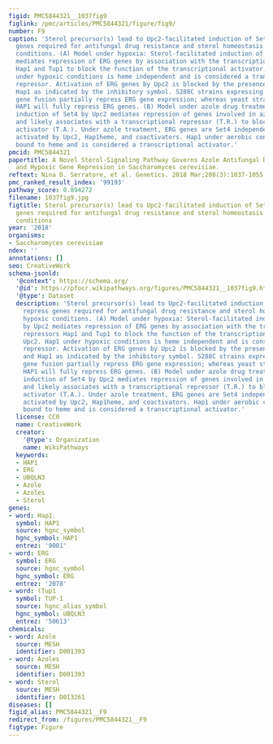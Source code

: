 ```yaml
---
figid: PMC5844321__1037fig9
figlink: /pmc/articles/PMC5844321/figure/fig9/
number: F9
caption: 'Sterol precursor(s) lead to Upc2-facilitated induction of Set4 to repress
  genes required for antifungal drug resistance and sterol homeostasis under hypoxic
  conditions. (A) Model under hypoxia: Sterol-facilitated induction of Set4 by Upc2
  mediates repression of ERG genes by association with the transcriptional repressors
  Hap1 and Tup1 to block the function of the transcriptional activator, Upc2. Hap1
  under hypoxic conditions is heme independent and is considered a transcriptional
  repressor. Activation of ERG genes by Upc2 is blocked by the presence of Set4 and
  Hap1 as indicated by the inhibitory symbol. S288C strains expressing the hap1–Ty1
  gene fusion partially repress ERG gene expression; whereas yeast strains expressing
  HAP1 will fully repress ERG genes. (B) Model under azole drug treatment: Sterol-facilitated
  induction of Set4 by Upc2 mediates repression of genes involved in azole resistance
  and likely associates with a transcriptional repressor (T.R.) to block a transcriptional
  activator (T.A.). Under azole treatment, ERG genes are Set4 independent but are
  activated by Upc2, Hap1heme, and coactivators. Hap1 under aerobic conditions is
  bound to heme and is considered a transcriptional activator.'
pmcid: PMC5844321
papertitle: A Novel Sterol-Signaling Pathway Governs Azole Antifungal Drug Resistance
  and Hypoxic Gene Repression in Saccharomyces cerevisiae.
reftext: Nina D. Serratore, et al. Genetics. 2018 Mar;208(3):1037-1055.
pmc_ranked_result_index: '99193'
pathway_score: 0.894272
filename: 1037fig9.jpg
figtitle: Sterol precursor(s) lead to Upc2-facilitated induction of Set4 to repress
  genes required for antifungal drug resistance and sterol homeostasis under hypoxic
  conditions
year: '2018'
organisms:
- Saccharomyces cerevisiae
ndex: ''
annotations: []
seo: CreativeWork
schema-jsonld:
  '@context': https://schema.org/
  '@id': https://pfocr.wikipathways.org/figures/PMC5844321__1037fig9.html
  '@type': Dataset
  description: 'Sterol precursor(s) lead to Upc2-facilitated induction of Set4 to
    repress genes required for antifungal drug resistance and sterol homeostasis under
    hypoxic conditions. (A) Model under hypoxia: Sterol-facilitated induction of Set4
    by Upc2 mediates repression of ERG genes by association with the transcriptional
    repressors Hap1 and Tup1 to block the function of the transcriptional activator,
    Upc2. Hap1 under hypoxic conditions is heme independent and is considered a transcriptional
    repressor. Activation of ERG genes by Upc2 is blocked by the presence of Set4
    and Hap1 as indicated by the inhibitory symbol. S288C strains expressing the hap1–Ty1
    gene fusion partially repress ERG gene expression; whereas yeast strains expressing
    HAP1 will fully repress ERG genes. (B) Model under azole drug treatment: Sterol-facilitated
    induction of Set4 by Upc2 mediates repression of genes involved in azole resistance
    and likely associates with a transcriptional repressor (T.R.) to block a transcriptional
    activator (T.A.). Under azole treatment, ERG genes are Set4 independent but are
    activated by Upc2, Hap1heme, and coactivators. Hap1 under aerobic conditions is
    bound to heme and is considered a transcriptional activator.'
  license: CC0
  name: CreativeWork
  creator:
    '@type': Organization
    name: WikiPathways
  keywords:
  - HAP1
  - ERG
  - UBQLN3
  - Azole
  - Azoles
  - Sterol
genes:
- word: Hap1.
  symbol: HAP1
  source: hgnc_symbol
  hgnc_symbol: HAP1
  entrez: '9001'
- word: ERG
  symbol: ERG
  source: hgnc_symbol
  hgnc_symbol: ERG
  entrez: '2078'
- word: (Tup1
  symbol: TUP-1
  source: hgnc_alias_symbol
  hgnc_symbol: UBQLN3
  entrez: '50613'
chemicals:
- word: Azole
  source: MESH
  identifier: D001393
- word: Azoles
  source: MESH
  identifier: D001393
- word: Sterol
  source: MESH
  identifier: D013261
diseases: []
figid_alias: PMC5844321__F9
redirect_from: /figures/PMC5844321__F9
figtype: Figure
---
```

